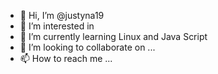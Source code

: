 - 👋 Hi, I’m @justyna19
- 👀 I’m interested in 
- 🌱 I’m currently learning Linux and Java Script
- 💞️ I’m looking to collaborate on ...
- 📫 How to reach me ...

<!---
justyna19/justyna19 is a ✨ special ✨ repository because its `README.md` (this file) appears on your GitHub profile.
You can click the Preview link to take a look at your changes.
--->
